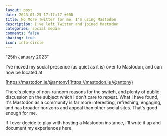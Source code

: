 ```yaml
---
layout: post
date: 2023-01-25 17:17:17 +000
title: No More Twitter for me, I'm using Mastodon
description: I've left Twitter and joined Mastodon
categories: social media
comments: false
sharing: true
icon: info-circle
---
```

"25th January 2023"

I've moved my social presence (as quiet as it is) over to Mastodon, and can now be located at

[https://mastodon.ie/@antony](https://mastodon.ie/@antony)

There's plenty of non-random reasons for the switch, and plenty of public discussion on the subject 
which I don't care to repeat. What I have found, it's Mastodon as a community is far more interesting, 
refreshing, engaging, and has broader horizons and appeal than other social sites. That's good enough for me.

If I ever decide to play with hosting a Mastodon instance, I'll write it up and document my experiences here. 

